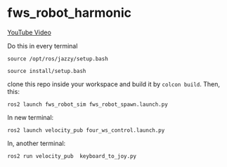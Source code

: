 # fws_robot_harmonic


[YouTube Video
](https://www.youtube.com/watch?v=b8VwSsbZYn0)


Do this in every terminal
```
source /opt/ros/jazzy/setup.bash
```

```
source install/setup.bash
```

clone this repo inside your workspace and build it by `colcon build`. Then, this:
```
ros2 launch fws_robot_sim fws_robot_spawn.launch.py
```
In new terminal: 
```
ros2 launch velocity_pub four_ws_control.launch.py
```

In, another terminal:
```
ros2 run velocity_pub  keyboard_to_joy.py 
```

